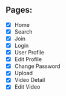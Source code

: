 ## Pages:

- [x] Home
- [x] Search
- [x] Join
- [x] Login
- [x] User Profile
- [x] Edit Profile
- [x] Change Password
- [x] Upload
- [x] Video Detail
- [x] Edit Video

